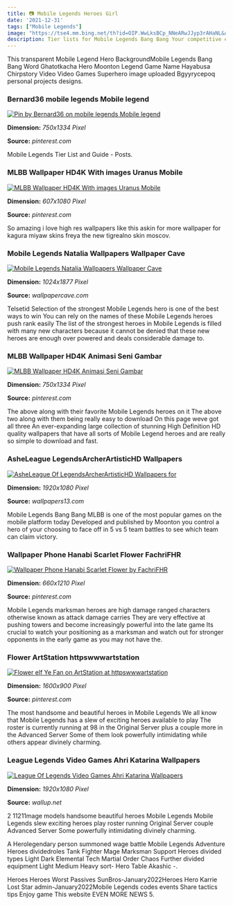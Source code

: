 ```yaml
---
title: 📷 Mobile Legends Heroes Girl
date: '2021-12-31'
tags: ["Mobile Legends"]
image: "https://tse4.mm.bing.net/th?id=OIP.WwLksBCp_NNeARwJJyp3rAHaNL&amp;pid=15.1"
description: Tier lists for Mobile Legends Bang Bang Your competitive edge Up to date game wikis tier lists and patch notes for the games you love Create and share tier l
---
```




This transparent Mobile Legend Hero BackgroundMobile Legends Bang Bang Word Ghatotkacha Hero Moonton Legend Game Name Hayabusa Chirpstory Video Video Games Superhero image uploaded Bgyyrycepoq personal projects designs.



###  Bernard36 mobile legends Mobile legend 

[![Pin by Bernard36 on mobile legends  Mobile legend ](https://i.pinimg.com/originals/2c/08/eb/2c08eb44f468f959fc4fd7b4c72fd9b3.jpg)](https://i.pinimg.com/originals/2c/08/eb/2c08eb44f468f959fc4fd7b4c72fd9b3.jpg)


**Dimension:** _750x1334 Pixel_ 

**Source:** _pinterest.com_ 


Mobile Legends Tier List and Guide - Posts.


### MLBB Wallpaper HD4K With images Uranus Mobile 

[![MLBB Wallpaper HD4K With images  Uranus Mobile ](https://i.pinimg.com/originals/15/aa/51/15aa51981f8fb1c6fb90a47f8700fea5.jpg)](https://i.pinimg.com/originals/15/aa/51/15aa51981f8fb1c6fb90a47f8700fea5.jpg)


**Dimension:** _607x1080 Pixel_ 

**Source:** _pinterest.com_ 


So amazing i love high res wallpapers like this askin for more wallpaper for kagura miyaw skins freya the new tigrealno skin moscov.


### Mobile Legends Natalia Wallpapers Wallpaper Cave

[![Mobile Legends Natalia Wallpapers  Wallpaper Cave](https://wallpapercave.com/wp/wp4261976.jpg)](https://wallpapercave.com/wp/wp4261976.jpg)


**Dimension:** _1024x1877 Pixel_ 

**Source:** _wallpapercave.com_ 


Telsetid Selection of the strongest Mobile Legends hero is one of the best ways to win You can rely on the names of these Mobile Legends heroes push rank easily The list of the strongest heroes in Mobile Legends is filled with many new characters because it cannot be denied that these new heroes are enough over powered and deals considerable damage to.


### MLBB Wallpaper HD4K Animasi Seni Gambar

[![MLBB Wallpaper HD4K  Animasi Seni Gambar](https://i.pinimg.com/originals/a0/af/b5/a0afb502968c98d368254bc0f22bbd6f.jpg)](https://i.pinimg.com/originals/a0/af/b5/a0afb502968c98d368254bc0f22bbd6f.jpg)


**Dimension:** _750x1334 Pixel_ 

**Source:** _pinterest.com_ 


The above along with their favorite Mobile Legends heroes on it The above two along with them being really easy to download On this page weve got all three An ever-expanding large collection of stunning High Definition HD quality wallpapers that have all sorts of Mobile Legend heroes and are really so simple to download and fast.


### AsheLeague LegendsArcherArtisticHD Wallpapers 

[![AsheLeague Of LegendsArcherArtisticHD Wallpapers for ](http://www.wallpapers13.com/wp-content/uploads/2016/03/Ashe-League-Of-Legends-Archer-Artistic-HD-Wallpapers-for-mobile-phones-tablet-and-laptop-1920x1080.jpg)](http://www.wallpapers13.com/wp-content/uploads/2016/03/Ashe-League-Of-Legends-Archer-Artistic-HD-Wallpapers-for-mobile-phones-tablet-and-laptop-1920x1080.jpg)


**Dimension:** _1920x1080 Pixel_ 

**Source:** _wallpapers13.com_ 


Mobile Legends Bang Bang MLBB is one of the most popular games on the mobile platform today Developed and published by Moonton you control a hero of your choosing to face off in 5 vs 5 team battles to see which team can claim victory.


### Wallpaper Phone Hanabi Scarlet Flower FachriFHR 

[![Wallpaper Phone Hanabi Scarlet Flower by FachriFHR ](https://i.pinimg.com/736x/3d/ee/5f/3dee5f0ba7c18be6f9032330fd4156d3.jpg)](https://i.pinimg.com/736x/3d/ee/5f/3dee5f0ba7c18be6f9032330fd4156d3.jpg)


**Dimension:** _660x1210 Pixel_ 

**Source:** _pinterest.com_ 


Mobile Legends marksman heroes are high damage ranged characters otherwise known as attack damage carries They are very effective at pushing towers and become increasingly powerful into the late game Its crucial to watch your positioning as a marksman and watch out for stronger opponents in the early game as you may not have the.


### Flower ArtStation httpswwwartstation 

[![Flower elf Ye Fan on ArtStation at httpswwwartstation ](https://i.pinimg.com/originals/fb/c4/16/fbc416fa5078cfc4d6705e445716deeb.jpg)](https://i.pinimg.com/originals/fb/c4/16/fbc416fa5078cfc4d6705e445716deeb.jpg)


**Dimension:** _1600x900 Pixel_ 

**Source:** _pinterest.com_ 


The most handsome and beautiful heroes in Mobile Legends We all know that Mobile Legends has a slew of exciting heroes available to play The roster is currently running at 98 in the Original Server plus a couple more in the Advanced Server Some of them look powerfully intimidating while others appear divinely charming.


### League Legends Video Games Ahri Katarina Wallpapers 

[![League Of Legends Video Games Ahri Katarina Wallpapers ](https://wallup.net/wp-content/uploads/2016/01/28643-League_of_Legends-video_games-Ahri-Katarina.jpg)](https://wallup.net/wp-content/uploads/2016/01/28643-League_of_Legends-video_games-Ahri-Katarina.jpg)


**Dimension:** _1920x1080 Pixel_ 

**Source:** _wallup.net_ 



2 11211mage models handsome beautiful heroes Mobile Legends Mobile Legends slew exciting heroes play roster running Original Server couple Advanced Server Some powerfully intimidating divinely charming.


A Herolegendary person summoned wage battle Mobile Legends Adventure Heroes dividedroles Tank Fighter Mage Marksman Support Heroes divided types Light Dark Elemental Tech Martial Order Chaos Further divided equipment Light Medium Heavy sort- Hero Table Akashic -.


Heroes Heroes Worst Passives SunBros-January2022Heroes Hero Karrie Lost Star admin-January2022Mobile Legends codes events Share tactics tips Enjoy game This website EVEN MORE NEWS 5.




